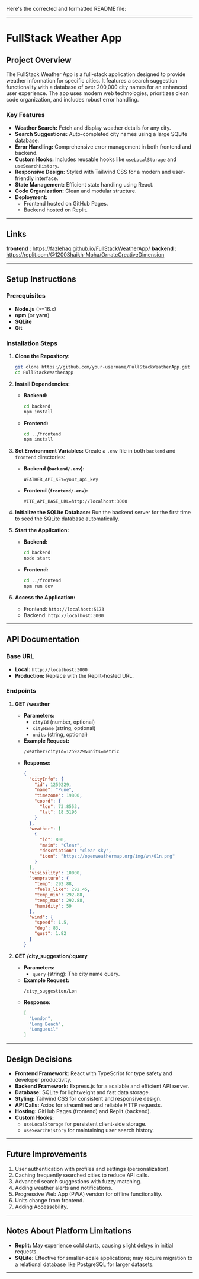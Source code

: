 Here's the corrected and formatted README file:

---

# FullStack Weather App

## Project Overview
The FullStack Weather App is a full-stack application designed to provide weather information for specific cities. It features a search suggestion functionality with a database of over 200,000 city names for an enhanced user experience. The app uses modern web technologies, prioritizes clean code organization, and includes robust error handling.

### Key Features
- **Weather Search:** Fetch and display weather details for any city.
- **Search Suggestions:** Auto-completed city names using a large SQLite database.
- **Error Handling:** Comprehensive error management in both frontend and backend.
- **Custom Hooks:** Includes reusable hooks like `useLocalStorage` and `useSearchHistory`.
- **Responsive Design:** Styled with Tailwind CSS for a modern and user-friendly interface.
- **State Management:** Efficient state handling using React.
- **Code Organization:** Clean and modular structure.
- **Deployment:**
  - Frontend hosted on GitHub Pages.
  - Backend hosted on Replit.

---
## Links 
**frontend** : https://fazlehaq.github.io/FullStackWeatherApp/ 
**backend** : https://replit.com/@1200Shaikh-Moha/OrnateCreativeDimension

---

## Setup Instructions

### Prerequisites
- **Node.js** (>=16.x)
- **npm** (or **yarn**)
- **SQLite**
- **Git**

### Installation Steps

1. **Clone the Repository:**
   ```bash
   git clone https://github.com/your-username/FullStackWeatherApp.git
   cd FullStackWeatherApp
   ```

2. **Install Dependencies:**
   - **Backend:**
     ```bash
     cd backend
     npm install
     ```
   - **Frontend:**
     ```bash
     cd ../frontend
     npm install
     ```

3. **Set Environment Variables:**
   Create a `.env` file in both `backend` and `frontend` directories:
   - **Backend (`backend/.env`):**
     ```env
     WEATHER_API_KEY=your_api_key
     ```
   - **Frontend (`frontend/.env`):**
     ```env
     VITE_API_BASE_URL=http://localhost:3000
     ```

4. **Initialize the SQLite Database:**
   Run the backend server for the first time to seed the SQLite database automatically.

5. **Start the Application:**
   - **Backend:**
     ```bash
     cd backend
     node start
     ```
   - **Frontend:**
     ```bash
     cd ../frontend
     npm run dev
     ```

6. **Access the Application:**
   - Frontend: `http://localhost:5173`
   - Backend: `http://localhost:3000`

---

## API Documentation

### Base URL
- **Local:** `http://localhost:3000`
- **Production:** Replace with the Replit-hosted URL.

### Endpoints

1. **GET /weather**
   - **Parameters:**
     - `cityId` (number, optional)
     - `cityName` (string, optional)
     - `units` (string, optional)
   - **Example Request:**
     ```
     /weather?cityId=1259229&units=metric
     ```
   - **Response:**
     ```json
     {
       "cityInfo": {
         "id": 1259229,
         "name": "Pune",
         "timezone": 19800,
         "coord": {
           "lon": 73.8553,
           "lat": 18.5196
         }
       },
       "weather": [
         {
           "id": 800,
           "main": "Clear",
           "description": "clear sky",
           "icon": "https://openweathermap.org/img/wn/01n.png"
         }
       ],
       "visibility": 10000,
       "temprature": {
         "temp": 292.88,
         "feels_like": 292.45,
         "temp_min": 292.88,
         "temp_max": 292.88,
         "humidity": 59
       },
       "wind": {
         "speed": 1.5,
         "deg": 83,
         "gust": 1.82
       }
     }
     ```

2. **GET /city_suggestion/:query**
   - **Parameters:**
     - `query` (string): The city name query.
   - **Example Request:**
     ```
     /city_suggestion/Lon
     ```
   - **Response:**
     ```json
     [
       "London",
       "Long Beach",
       "Longueuil"
     ]
     ```

---

## Design Decisions
- **Frontend Framework:** React with TypeScript for type safety and developer productivity.
- **Backend Framework:** Express.js for a scalable and efficient API server.
- **Database:** SQLite for lightweight and fast data storage.
- **Styling:** Tailwind CSS for consistent and responsive design.
- **API Calls:** Axios for streamlined and reliable HTTP requests.
- **Hosting:** GitHub Pages (frontend) and Replit (backend).
- **Custom Hooks:** 
  - `useLocalStorage` for persistent client-side storage.
  - `useSearchHistory` for maintaining user search history.

---

## Future Improvements
1. User authentication with profiles and settings (personalization).
2. Caching frequently searched cities to reduce API calls.
3. Advanced search suggestions with fuzzy matching.
4. Adding weather alerts and notifications.
5. Progressive Web App (PWA) version for offline functionality.
6. Units change from frontend.
7. Adding Accessebility.
---

## Notes About Platform Limitations
- **Replit:** May experience cold starts, causing slight delays in initial requests.
- **SQLite:** Effective for smaller-scale applications; may require migration to a relational database like PostgreSQL for larger datasets.

---
